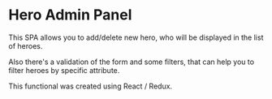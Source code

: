 # Hero Admin Panel
This SPA allows you to add/delete new hero, who will be displayed in the list of heroes.

Also there's a validation of the form and some filters, that can help you to filter heroes by specific attribute.

This functional was created using React / Redux.
